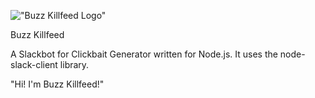 !["Buzz Killfeed Logo"](https://github.com/shannonwells/buzzkillfeed/blob/master/assets/buzzkillfeed-icon-sm.png )

Buzz Killfeed

A Slackbot for Clickbait Generator written for Node.js.  It uses the node-slack-client library.

"Hi! I'm Buzz Killfeed!"

